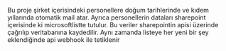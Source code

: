 Bu proje şirket içerisindeki personellere doğum tarihlerinde ve kıdem yıllarında otomatik mail atar. Ayrıca personellerin dataları sharepoint içerisinde ki microsoftlistte tutulur. 
Bu veriler sharepointin apisi üzerinde çağrılıp veritabanına kaydedilir. Aynı zamanda listeye her yeni bir şey eklendiğinde api webhook ile tetiklenir
